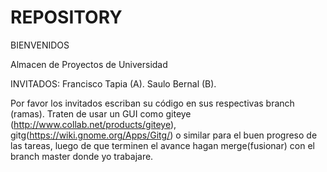 # REPOSITORY
BIENVENIDOS

Almacen de Proyectos de Universidad

INVITADOS:
	Francisco Tapia (A).
	Saulo Bernal (B).

Por favor los invitados escriban su código en sus respectivas branch (ramas). Traten de usar un GUI como giteye (http://www.collab.net/products/giteye), gitg(https://wiki.gnome.org/Apps/Gitg/) o similar para el buen progreso de las tareas, luego de que terminen el avance hagan merge(fusionar) con el branch master donde yo trabajare.

